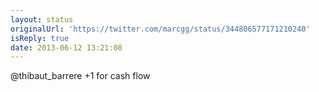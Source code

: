 ```yaml
---
layout: status
originalUrl: 'https://twitter.com/marcgg/status/344806577171210240'
isReply: true
date: 2013-06-12 13:21:08
---
```


@thibaut_barrere +1 for cash flow

